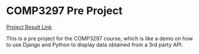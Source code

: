 # COMP3297 Pre Project

[Project Result Link](https://covid19-data-viewer.herokuapp.com)

This is a pre project for the COMP3297 course, which is like a demo on how to use Django and Python to display data obtained from a 3rd party API.

